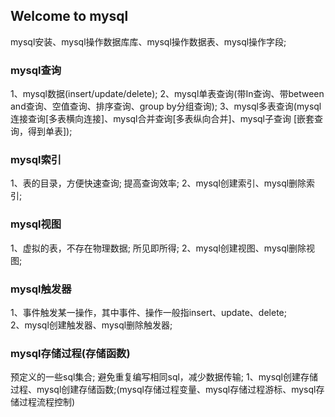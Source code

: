 ## Welcome to mysql
mysql安装、mysql操作数据库库、mysql操作数据表、mysql操作字段;

### mysql查询
1、mysql数据(insert/update/delete);
2、mysql单表查询(带In查询、带between and查询、空值查询、排序查询、group by分组查询);
3、mysql多表查询(mysql连接查询[多表横向连接]、mysql合并查询[多表纵向合并]、mysql子查询
[嵌套查询，得到单表]);
  
### mysql索引
1、表的目录，方便快速查询;    提高查询效率;
2、mysql创建索引、mysql删除索引;
          
### mysql视图
1、虚拟的表，不存在物理数据;  所见即所得;
2、mysql创建视图、mysql删除视图;
          
### mysql触发器
 1、事件触发某一操作，其中事件、操作一般指insert、update、delete;  
 2、mysql创建触发器、mysql删除触发器;
 
### mysql存储过程(存储函数)
 预定义的一些sql集合;   避免重复编写相同sql，减少数据传输;
 1、mysql创建存储过程、mysql创建存储函数;(mysql存储过程变量、mysql存储过程游标、mysql存储过程流程控制)
